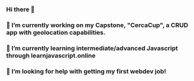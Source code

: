 ### Hi there 👋
### 🔭 I’m currently working on my Capstone, "CercaCup", a CRUD app with geolocation capabilities.
### 🌱 I’m currently learning intermediate/advanced Javascript through learnjavascript.online 
### 🤔 I’m looking for help with getting my first webdev job!

<!--
**jumarin22/jumarin22** is a ✨ _special_ ✨ repository because its `README.md` (this file) appears on your GitHub profile.

Here are some ideas to get you started:

- 🔭 I’m currently working on my Capstone, "CercaCup", a CRUD app with geolocation capabilities.
- 🌱 I’m currently learning Javascript trhough learnjavascript.online 
- 👯 I’m looking to collaborate on ...
- 🤔 I’m looking for help with getting my first webdev job!
- 💬 Ask me about ...
- 📫 How to reach me: ...
- 😄 Pronouns: ...
- ⚡ Fun fact: ...
-->
